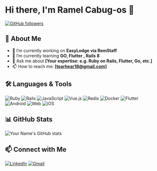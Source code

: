 # Hi there, I'm Ramel Cabug-os 👋

[![GitHub followers](https://img.shields.io/github/followers/tearhear18?label=Follow&style=social)](https://github.com/tearhear18)

## 🚀 About Me

- 🔭 I’m currently working on **EasyLodge via RemStaff**
- 🌱 I’m currently learning **GO, Flutter , Rails 8**
- 💬 Ask me about **[Your expertise: e.g. Ruby on Rails, Flutter, Go, etc.]**
- 📫 How to reach me: **[tearhear18@gmail.com]**

## 🛠️ Languages & Tools

![Ruby](https://img.shields.io/badge/Ruby-CC342D?style=for-the-badge&logo=ruby&logoColor=white)
![Rails](https://img.shields.io/badge/Rails-CC0000?style=for-the-badge&logo=ruby-on-rails&logoColor=white)
![JavaScript](https://img.shields.io/badge/JavaScript-F7DF1E?style=for-the-badge&logo=javascript&logoColor=black)
![Vue.js](https://img.shields.io/badge/Vue.js-35495E?style=for-the-badge&logo=vue.js&logoColor=4FC08D)
![Redis](https://img.shields.io/badge/Redis-DC382D?style=for-the-badge&logo=redis&logoColor=white)
![Docker](https://img.shields.io/badge/Docker-2496ED?style=for-the-badge&logo=docker&logoColor=white)
![Flutter](https://img.shields.io/badge/Flutter-02569B?style=for-the-badge&logo=flutter&logoColor=white)
![Android](https://img.shields.io/badge/Android-3DDC84?style=for-the-badge&logo=android&logoColor=white)
![Web](https://img.shields.io/badge/Web-4285F4?style=for-the-badge&logo=google-chrome&logoColor=white)
![iOS](https://img.shields.io/badge/iOS-000000?style=for-the-badge&logo=apple&logoColor=white)


## 📊 GitHub Stats

![Your Name's GitHub stats](https://github-readme-stats.vercel.app/api?username=tearhear18&show_icons=true&theme=radical)

## 📫 Connect with Me

[![LinkedIn](https://img.shields.io/badge/LinkedIn-%230077B5.svg?&style=for-the-badge&logo=linkedin&logoColor=white)](https://www.linkedin.com/in/ramel-cabug-os-499916171/)
[![Gmail](https://img.shields.io/badge/Gmail-D14836?style=for-the-badge&logo=gmail&logoColor=white)](mailto:tearhear18@gmail.com)

